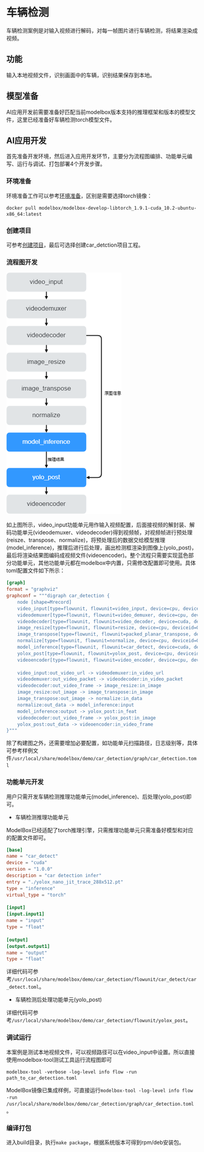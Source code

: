 # 车辆检测

车辆检测案例是对输入视频进行解码，对每一帧图片进行车辆检测，将结果渲染成视频。

## 功能

输入本地视频文件，识别画面中的车辆，识别结果保存到本地。

## 模型准备

AI应用开发前需要准备好匹配当前modelbox版本支持的推理框架和版本的模型文件，这里已经准备好车辆检测torch模型文件。

## AI应用开发

首先准备开发环境，然后进入应用开发环节，主要分为流程图编排、功能单元编写、运行与调试、打包部署4个开发步骤。

### 环境准备

环境准备工作可以参考[环境准备](./hello-world.md###环境准备)，区别是需要选择torch镜像：

```shell
docker pull modelbox/modelbox-develop-libtorch_1.9.1-cuda_10.2-ubuntu-x86_64:latest
```

### 创建项目

可参考[创建项目](./hello-world.md)，最后可选择创建car_detction项目工程。

### 流程图开发

![car_detection_flow](../assets/images/figure/first-app/car_detection_flow.png)

如上图所示，video_input功能单元用作输入视频配置，后面接视频的解封装、解码功能单元(videodemuxer、videodecoder)得到视频帧，对视频帧进行预处理(reisze、transpose、normalize)，将预处理后的数据交给模型推理(model_inference)，推理后进行后处理，画出检测框渲染到图像上(yolo_post)，最后将渲染结果图编码成视频文件(videoencoder)。整个流程只需要实现蓝色部分功能单元，其他功能单元都在modelbox中内置，只需修改配置即可使用。具体toml配置文件如下所示：

```toml
[graph]
format = "graphviz"
graphconf = """digraph car_detection {
    node [shape=Mrecord]
    video_input[type=flowunit, flowunit=video_input, device=cpu, deviceid=0, source_url="/opt/modelbox/demo/video/car_test_video.mp4"]
    videodemuxer[type=flowunit, flowunit=video_demuxer, device=cpu, deviceid=0]
    videodecoder[type=flowunit, flowunit=video_decoder, device=cuda, deviceid=0, pix_fmt=bgr]
    image_resize[type=flowunit, flowunit=resize, device=cpu, deviceid=0, image_width=512, image_height=288]
    image_transpose[type=flowunit, flowunit=packed_planar_transpose, device=cpu, deviceid=0]
    normalize[type=flowunit, flowunit=normalize, device=cpu, deviceid=0, standard_deviation_inverse="1,1,1"]
    model_inference[type=flowunit, flowunit=car_detect, device=cuda, deviceid=0, batch_size=1]
    yolox_post[type=flowunit, flowunit=yolox_post, device=cpu, deviceid=0]
    videoencoder[type=flowunit, flowunit=video_encoder, device=cpu, deviceid=0, encoder=mpeg4, format=mp4, default_dest_url="/tmp/car_detection_result.mp4"]

    video_input:out_video_url -> videodemuxer:in_video_url
    videodemuxer:out_video_packet -> videodecoder:in_video_packet
    videodecoder:out_video_frame -> image_resize:in_image
    image_resize:out_image -> image_transpose:in_image
    image_transpose:out_image -> normalize:in_data
    normalize:out_data -> model_inference:input
    model_inference:output -> yolox_post:in_feat
    videodecoder:out_video_frame -> yolox_post:in_image
    yolox_post:out_data -> videoencoder:in_video_frame
}"""
```

除了构建图之外，还需要增加必要配置，如功能单元扫描路径，日志级别等，具体可参考样例文件`/usr/local/share/modelbox/demo/car_detection/graph/car_detection.toml`

### 功能单元开发

用户只需开发车辆检测推理功能单元(model_inference)、后处理(yolo_post)即可。

* 车辆检测推理功能单元

 ModelBox已经适配了torch推理引擎，只需推理功能单元只需准备好模型和对应的配置文件即可。

 ```toml
 [base]
 name = "car_detect"
 device = "cuda"
 version = "1.0.0"
 description = "car detection infer"
 entry = "./yolox_nano_jit_trace_288x512.pt"
 type = "inference"
 virtual_type = "torch"
 
 [input]
 [input.input1]
 name = "input"
 type = "float"
 
 [output]
 [output.output1]
 name = "output"
 type = "float"
 ```

 详细代码可参考`/usr/local/share/modelbox/demo/car_detection/flowunit/car_detect/car_detect.toml`。

* 车辆检测后处理功能单元(yolo_post)

 详细代码可参考`/usr/local/share/modelbox/demo/car_detection/flowunit/yolox_post`。

### 调试运行

本案例是测试本地视频文件，可以视频路径可以在video_input中设置。所以直接使用modelbox-tool测试工具运行流程图即可

```shell
modelbox-tool -verbose -log-level info flow -run path_to_car_detection.toml
```

ModelBox镜像已集成样例，可直接运行`modelbox-tool -log-level info flow -run /usr/local/share/modelbox/demo/car_detection/graph/car_detection.toml`。

### 编译打包

进入build目录，执行`make package`，根据系统版本可得到rpm/deb安装包。

